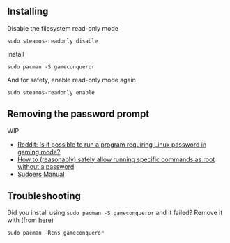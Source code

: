 
## Installing

Disable the filesystem read-only mode

```
sudo steamos-readonly disable
```

Install

```
sudo pacman -S gameconqueror
```

And for safety, enable read-only mode again

```
sudo steamos-readonly enable
```

## Removing the password prompt

WIP

- [Reddit: Is it possible to run a program requiring Linux password in gaming mode?](https://www.reddit.com/r/steamdeck_linux/comments/w9utc4/is_it_possible_to_run_a_program_requiring_linux/)
- [How to (reasonably) safely allow running specific commands as root without a password](https://www.reddit.com/r/SteamDeck/comments/11zu3hl/how_to_reasonably_safely_allow_running_specific/)
- [Sudoers Manual](https://www.sudo.ws/docs/man/1.7.10/sudoers.man/)

<!--
(This does not appear to work)

Write the following to the file `/etc/sudoers.d/gameconqueror

```sudoers
Cmnd_Alias GAMECONQUEROR = /usr/bin/gameconqueror
deck ALL=(ALL) NOPASSWD:GAMECONQUEROR
```

<!-- - ->

### Cleanup

To remove this file and this setting:

```
sudo rm /etc/sudoers.d/gameconqueror
```

<!-- ----------

Update: You can also specify checksums which are useful if you want to safely run scripts or binaries that the deck user has permission to modify. For example

Cmnd_Alias NEXTDNS = sha256:8873b1106aa830946923a33815c1c01449c62a43c4680c8447d2c6fca5c28dd6 /home/deck/.local/bin/nextdns

---------- -->

## Troubleshooting

Did you install using `sudo pacman -S gameconqueror` and it failed? Remove it with (from [here](https://linux-packages.com/arch-linux/package/gameconqueror))

```
sudo pacman -Rcns gameconqueror
```
